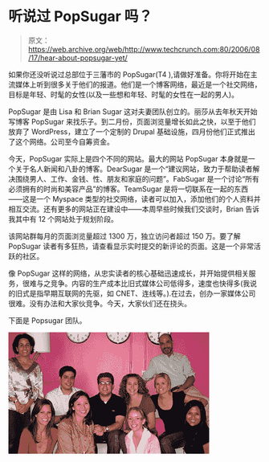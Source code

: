 # 听说过 PopSugar 吗？

> 原文：<https://web.archive.org/web/http://www.techcrunch.com:80/2006/08/17/hear-about-popsugar-yet/>

如果你还没听说过总部位于三藩市的 PopSugar(T4 ),请做好准备。你将开始在主流媒体上听到很多关于他们的报道。他们是一个博客网络，最近是一个社交网络，目标是年轻、时髦的女性(以及一些想和年轻、时髦的女性在一起的男人)。

PopSugar 是由 Lisa 和 Brian Sugar 这对夫妻团队创立的。丽莎从去年秋天开始写博客 PopSugar 来找乐子。到二月份，页面浏览量增长如此之快，以至于他们放弃了 WordPress，建立了一个定制的 Drupal 基础设施，四月份他们正式推出了这个网络。公司至今自筹资金。

今天，PopSugar 实际上是四个不同的网站。最大的网站 PopSugar 本身就是一个关于名人新闻和八卦的博客。DearSugar 是一个“建议网站，致力于帮助读者解决围绕男人、工作、金钱、性、朋友和家庭的问题”。FabSugar 是一个讨论“所有必须拥有的时尚和美容产品”的博客。TeamSugar 是将一切联系在一起的东西——这是一个 Myspace 类型的社交网络，读者可以加入，添加他们的个人资料并相互交流。还有更多的网站正在建设中——本周早些时候我们交谈时，Brian 告诉我其中有 12 个网站处于规划阶段。

该网站群每月的页面浏览量超过 1300 万，独立访问者超过 150 万。要了解 PopSugar 读者有多狂热，请查看显示实时提交的新评论的页面。这是一个非常活跃的社区。

像 PopSugar 这样的网络，从忠实读者的核心基础迅速成长，并开始提供相关服务，很难与之竞争。内容的生产成本比旧式媒体公司低得多，速度也快得多(我说的旧式是指早期互联网的先驱，如 CNET、连线等。).在过去，创办一家媒体公司很难。没有办法和大家伙竞争。今天，大家伙们还在挠头。

下面是 Popsugar 团队。

![](img/ab3150ef77323ffb75bb3a23a2000581.png)
